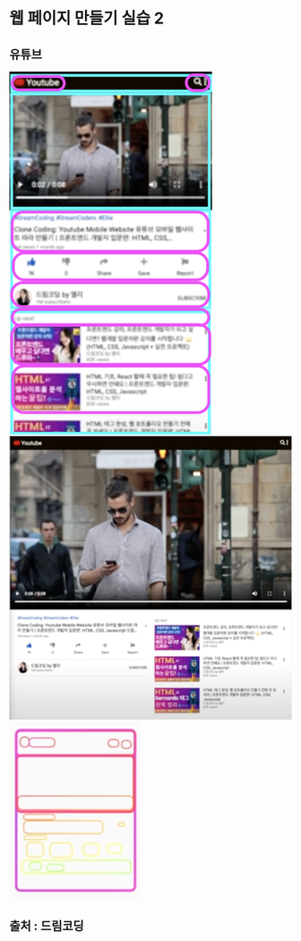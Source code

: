 # 웹 페이지 만들기 실습 2

## 유튜브

<img src = "./target1.png"></img>
<img src = "./target2.png"></img>
<img src = "./frame.png"></img>

## 출처 : 드림코딩
